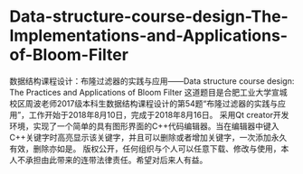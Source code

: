 # Data-structure-course-design-The-Implementations-and-Applications-of-Bloom-Filter
数据结构课程设计：布隆过滤器的实践与应用——Data structure course design: The Practices and Applications of Bloom Filter
这道题目是合肥工业大学宣城校区周波老师2017级本科生数据结构课程设计的第54题“布隆过滤器的实践与应用”，工作开始于2018年8月10日，完成于2018年8月16日。
采用Qt creator开发环境，实现了一个简单的具有图形界面的C++代码编辑器。当在编辑器中键入C++关键字时高亮显示该关键字，并且可以删除或者增加关键字，一次添加永久有效，删除亦如是。
版权公开，任何组织与个人可以任意下载、修改与使用，本人不承担由此带来的连带法律责任。希望对后来人有益。
